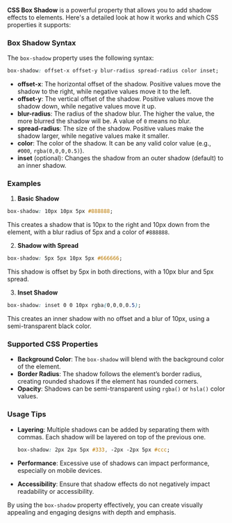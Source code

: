 **CSS Box Shadow** is a powerful property that allows you to add shadow effects to elements. Here's a detailed look at how it works and which CSS properties it supports:

### **Box Shadow Syntax**

The `box-shadow` property uses the following syntax:

```css
box-shadow: offset-x offset-y blur-radius spread-radius color inset;
```

- **offset-x**: The horizontal offset of the shadow. Positive values move the shadow to the right, while negative values move it to the left.
- **offset-y**: The vertical offset of the shadow. Positive values move the shadow down, while negative values move it up.
- **blur-radius**: The radius of the shadow blur. The higher the value, the more blurred the shadow will be. A value of `0` means no blur.
- **spread-radius**: The size of the shadow. Positive values make the shadow larger, while negative values make it smaller.
- **color**: The color of the shadow. It can be any valid color value (e.g., `#000`, `rgba(0,0,0,0.5)`).
- **inset** (optional): Changes the shadow from an outer shadow (default) to an inner shadow.

### **Examples**

1. **Basic Shadow**

```css
box-shadow: 10px 10px 5px #888888;
```

This creates a shadow that is 10px to the right and 10px down from the element, with a blur radius of 5px and a color of `#888888`.

2. **Shadow with Spread**

```css
box-shadow: 5px 5px 10px 5px #666666;
```

This shadow is offset by 5px in both directions, with a 10px blur and 5px spread.

3. **Inset Shadow**

```css
box-shadow: inset 0 0 10px rgba(0,0,0,0.5);
```

This creates an inner shadow with no offset and a blur of 10px, using a semi-transparent black color.

### **Supported CSS Properties**

- **Background Color**: The `box-shadow` will blend with the background color of the element.
- **Border Radius**: The shadow follows the element’s border radius, creating rounded shadows if the element has rounded corners.
- **Opacity**: Shadows can be semi-transparent using `rgba()` or `hsla()` color values.

### **Usage Tips**

- **Layering**: Multiple shadows can be added by separating them with commas. Each shadow will be layered on top of the previous one.
  
  ```css
  box-shadow: 2px 2px 5px #333, -2px -2px 5px #ccc;
  ```

- **Performance**: Excessive use of shadows can impact performance, especially on mobile devices.

- **Accessibility**: Ensure that shadow effects do not negatively impact readability or accessibility.

By using the `box-shadow` property effectively, you can create visually appealing and engaging designs with depth and emphasis.
